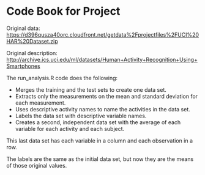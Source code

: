 Code Book for Project 
===================

Original data: https://d396qusza40orc.cloudfront.net/getdata%2Fprojectfiles%2FUCI%20HAR%20Dataset.zip

Original description: http://archive.ics.uci.edu/ml/datasets/Human+Activity+Recognition+Using+Smartphones

The run_analysis.R code does the following:
* Merges the training and the test sets to create one data set.
* Extracts only the measurements on the mean and standard deviation for each measurement. 
* Uses descriptive activity names to name the activities in the data set.
* Labels the data set with descriptive variable names.
* Creates a second, independent data set with the average of each variable for each activity and each subject.


This last data set has each variable in a column and each observation in a row.

The labels are the same as the initial data set, but now they are the means of those original values.
